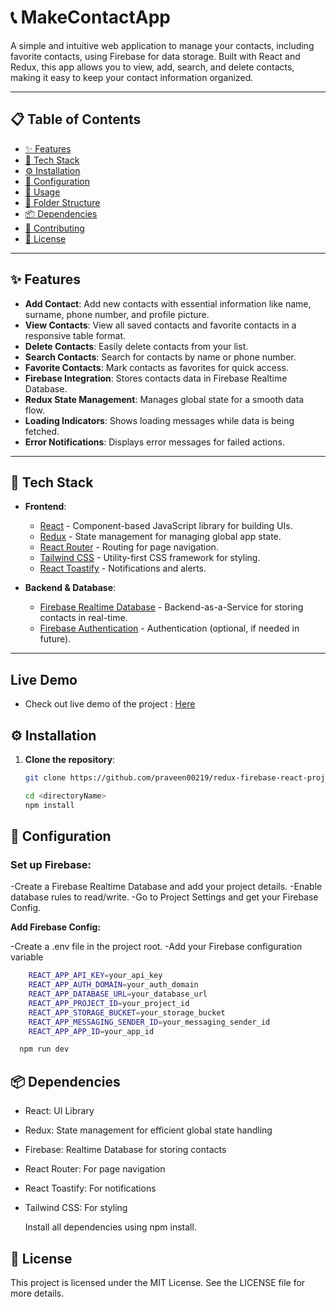 # 📞 MakeContactApp

A simple and intuitive web application to manage your contacts, including favorite contacts, using Firebase for data storage. Built with React and Redux, this app allows you to view, add, search, and delete contacts, making it easy to keep your contact information organized.

---

## 📋 Table of Contents

- [✨ Features](#-features)
- [🚀 Tech Stack](#-tech-stack)
- [⚙️ Installation](#️-installation)
- [🔧 Configuration](#-configuration)
- [📖 Usage](#-usage)
- [📂 Folder Structure](#-folder-structure)
- [📦 Dependencies](#-dependencies)
- [🤝 Contributing](#-contributing)
- [📜 License](#-license)

---

## ✨ Features

- **Add Contact**: Add new contacts with essential information like name, surname, phone number, and profile picture.
- **View Contacts**: View all saved contacts and favorite contacts in a responsive table format.
- **Delete Contacts**: Easily delete contacts from your list.
- **Search Contacts**: Search for contacts by name or phone number.
- **Favorite Contacts**: Mark contacts as favorites for quick access.
- **Firebase Integration**: Stores contacts data in Firebase Realtime Database.
- **Redux State Management**: Manages global state for a smooth data flow.
- **Loading Indicators**: Shows loading messages while data is being fetched.
- **Error Notifications**: Displays error messages for failed actions.

---

## 🚀 Tech Stack

- **Frontend**:

  - [React](https://reactjs.org/) - Component-based JavaScript library for building UIs.
  - [Redux](https://redux.js.org/) - State management for managing global app state.
  - [React Router](https://reactrouter.com/) - Routing for page navigation.
  - [Tailwind CSS](https://tailwindcss.com/) - Utility-first CSS framework for styling.
  - [React Toastify](https://fkhadra.github.io/react-toastify/introduction) - Notifications and alerts.

- **Backend & Database**:
  - [Firebase Realtime Database](https://firebase.google.com/products/realtime-database) - Backend-as-a-Service for storing contacts in real-time.
  - [Firebase Authentication](https://firebase.google.com/products/auth) - Authentication (optional, if needed in future).

---

## Live Demo

- Check out live demo of the project : [Here](https://praveen-makecontactapp-redux-firebase.netlify.app/)

## ⚙️ Installation

1. **Clone the repository**:

   ```bash
   git clone https://github.com/praveen00219/redux-firebase-react-project.git

   cd <directoryName>
   npm install
   ```

## 🔧 Configuration

### Set up Firebase:

-Create a Firebase Realtime Database and add your project details.
-Enable database rules to read/write.
-Go to Project Settings and get your Firebase Config.

**Add Firebase Config:**

-Create a .env file in the project root.
-Add your Firebase configuration variable

```bash
    REACT_APP_API_KEY=your_api_key
    REACT_APP_AUTH_DOMAIN=your_auth_domain
    REACT_APP_DATABASE_URL=your_database_url
    REACT_APP_PROJECT_ID=your_project_id
    REACT_APP_STORAGE_BUCKET=your_storage_bucket
    REACT_APP_MESSAGING_SENDER_ID=your_messaging_sender_id
    REACT_APP_APP_ID=your_app_id

  npm run dev
```

## 📦 Dependencies

- React: UI Library
- Redux: State management for efficient global state handling
- Firebase: Realtime Database for storing contacts
- React Router: For page navigation
- React Toastify: For notifications
- Tailwind CSS: For styling

  Install all dependencies using npm install.

## 📜 License

This project is licensed under the MIT License. See the LICENSE file for more details.

